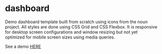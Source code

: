 # dashboard

Demo dashboard template built from scratch using icons from the noun project. All styles are done using CSS Grid and CSS Flexbox. It is responsive for desktop screen configurations and window resizing but not yet optimized for mobile screen sizes using media queries.

See a demo [HERE](https://ancnnr.github.io/dashboard/)
